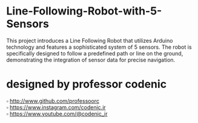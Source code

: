 # Line-Following-Robot-with-5-Sensors

This project introduces a Line Following Robot that utilizes Arduino technology and features a sophisticated system of 5 sensors. The robot is specifically designed to follow a predefined path or line on the ground, demonstrating the integration of sensor data for precise navigation.

# designed by professor codenic

▫️ http://www.github.com/professoorc   
▫️ https://www.instagram.com/codenic.ir  
▫️ https://www.youtube.com/@codenic_ir
